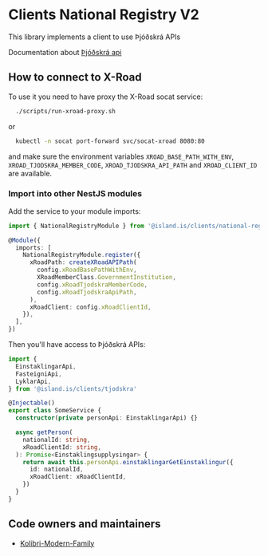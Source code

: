 # Clients National Registry V2

This library implements a client to use Þjóðskrá APIs

Documentation about [Þjóðskrá api](https://api-dev.skra.is)

## How to connect to X-Road

To use it you need to have proxy the X-Road socat service:

```bash
  ./scripts/run-xroad-proxy.sh
```

or

```bash
  kubectl -n socat port-forward svc/socat-xroad 8080:80
```

and make sure the environment variables `XROAD_BASE_PATH_WITH_ENV`, `XROAD_TJODSKRA_MEMBER_CODE`, `XROAD_TJODSKRA_API_PATH` and `XROAD_CLIENT_ID` are available.

### Import into other NestJS modules

Add the service to your module imports:

```typescript
import { NationalRegistryModule } from '@island.is/clients/national-registry-v2'

@Module({
  imports: [
    NationalRegistryModule.register({
      xRoadPath: createXRoadAPIPath(
        config.xRoadBasePathWithEnv,
        XRoadMemberClass.GovernmentInstitution,
        config.xRoadTjodskraMemberCode,
        config.xRoadTjodskraApiPath,
      ),
      xRoadClient: config.xRoadClientId,
    }),
  ],
})
```

Then you'll have access to Þjóðskrá APIs:

```typescript
import {
  EinstaklingarApi,
  FasteigniApi,
  LyklarApi,
} from '@island.is/clients/tjodskra'

@Injectable()
export class SomeService {
  constructor(private personApi: EinstaklingarApi) {}

  async getPerson(
    nationalId: string,
    xRoadClientId: string,
  ): Promise<Einstaklingsupplysingar> {
    return await this.personApi.einstaklingarGetEinstaklingur({
      id: nationalId,
      xRoadClient: xRoadClientId,
    })
  }
}
```

## Code owners and maintainers

- [Kolibri-Modern-Family](https://github.com/orgs/island-is/teams/kolibri-modern-family/members)
